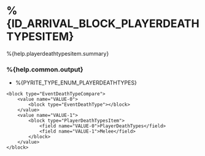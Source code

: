 # %{ID_ARRIVAL_BLOCK_PLAYERDEATHTYPESITEM}

%{help.playerdeathtypesitem.summary}

### %{help.common.output}

-   %{PYRITE_TYPE_ENUM_PLAYERDEATHTYPES}

```
<block type="EventDeathTypeCompare">
    <value name="VALUE-0">
        <block type="EventDeathType"></block>
    </value>
    <value name="VALUE-1">
        <block type="PlayerDeathTypesItem">
            <field name="VALUE-0">PlayerDeathTypes</field>
            <field name="VALUE-1">Melee</field>
        </block>
    </value>
</block>
```